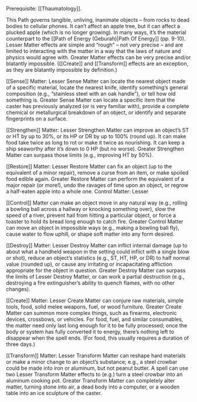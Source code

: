 Prerequisite: [[Thaumatology]]. 

This Path governs tangible, unliving, inanimate objects – from rocks to dead bodies to cellular phones. It can’t affect an apple tree, but it can affect a plucked apple (which is no longer growing). In many ways, it’s the material counterpart to the [[Path of Energy (Geburah)|Path Of Energy]] (pp. 9-10). Lesser Matter effects are simple and “rough” – not very precise – and are limited to interacting with the matter in a way that the laws of nature and physics would agree with. Greater Matter effects can be very precise and/or blatantly impossible. ([[Create]] and [[Transform]] effects are an exception, as they are blatantly impossible by definition.) 

[[Sense]] Matter: Lesser Sense Matter can locate the nearest object made of a specific material, locate the nearest knife, identify something’s general composition (e.g., “stainless steel with an oak handle”), or tell how old something is. Greater Sense Matter can locate a specific item that the caster has previously analyzed (or is very familiar with), provide a complete chemical or metallurgical breakdown of an object, or identify and separate fingerprints on a surface. 

[[Strengthen]] Matter: Lesser Strengthen Matter can improve an object’s ST or HT by up to 30%, or its HP or DR by up to 100% (round up). It can make food take twice as long to rot or make it twice as nourishing. It can keep a ship seaworthy after it’s down to 0 HP (but no worse). Greater Strengthen Matter can surpass those limits (e.g., improving HT by 50%). 

[[Restore]] Matter: Lesser Restore Matter can fix an object (up to the equivalent of a minor repair), remove a curse from an item, or make spoiled food edible again. Greater Restore Matter can perform the equivalent of a major repair (or more!), undo the ravages of time upon an object, or regrow a half-eaten apple into a whole one. Control Matter: Lesser 

[[Control]] Matter can make an object move in any natural way (e.g., rolling a bowling ball across a hallway or knocking something over), slow the speed of a river, prevent hail from hitting a particular object, or force a toaster to hold its bread long enough to catch fire. Greater Control Matter can move an object in impossible ways (e.g., making a bowling ball fly), cause water to flow uphill, or shape soft matter into any form desired. 

[[Destroy]] Matter: Lesser Destroy Matter can inflict internal damage (up to about what a handheld weapon in the setting could inflict with a single blow or shot), reduce an object’s statistics (e.g., ST, HT, HP, or DR) to half normal value (rounded up), or cause any irritating or incapacitating affliction appropriate for the object in question. Greater Destroy Matter can surpass the limits of Lesser Destroy Matter, or can work a partial destruction (e.g., destroying a fire extinguisher’s ability to quench flames, with no other changes). 

[[Create]] Matter: Lesser Create Matter can conjure raw materials, simple tools, food, solid melee weapons, fuel, or wood furniture. Greater Create Matter can summon more complex things, such as firearms, electronic devices, crossbows, or vehicles. For food, fuel, and similar consumables, the matter need only last long enough for it to be fully processed; once the body or system has fully converted it to energy, there’s nothing left to disappear when the spell ends. (For food, this usually requires a duration of three days.) 

[[Transform]] Matter: Lesser Transform Matter can reshape hard materials or make a minor change to an object’s substance; e.g., a steel crowbar could be made into iron or aluminum, but not peanut butter. A spell can use two Lesser Transform Matter effects to (e.g.) turn a steel crowbar into an aluminum cooking pot. Greater Transform Matter can completely alter matter, turning stone into air, a dead body into a computer, or a wooden table into an ice sculpture of the caster.